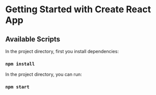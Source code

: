 # Getting Started with Create React App

## Available Scripts

In the project directory, first you install dependencies:

### `npm install`

In the project directory, you can run:

### `npm start`

